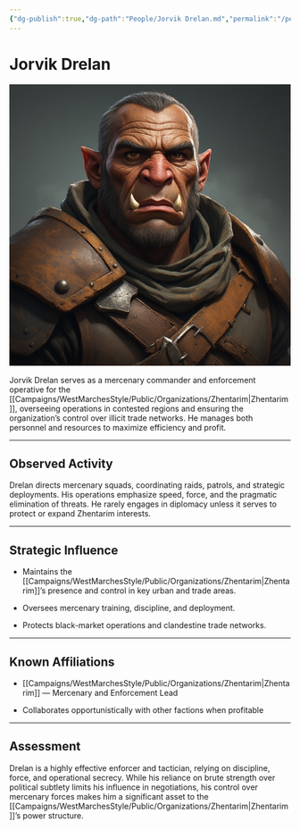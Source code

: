 ```yaml
---
{"dg-publish":true,"dg-path":"People/Jorvik Drelan.md","permalink":"/people/jorvik-drelan/","tags":["NPC","Zhentarim"],"dgShowFileTree":true}
---
```


# **Jorvik Drelan**

![Jorvik Drelan.jpg](/img/user/_assets/WestMarchesStyle/NPC%20Portraits/Jorvik%20Drelan.jpg)

Jorvik Drelan serves as a mercenary commander and enforcement operative for the [[Campaigns/WestMarchesStyle/Public/Organizations/Zhentarim\|Zhentarim]], overseeing operations in contested regions and ensuring the organization’s control over illicit trade networks. He manages both personnel and resources to maximize efficiency and profit.

---

## Observed Activity

Drelan directs mercenary squads, coordinating raids, patrols, and strategic deployments. His operations emphasize speed, force, and the pragmatic elimination of threats. He rarely engages in diplomacy unless it serves to protect or expand Zhentarim interests.

---

## Strategic Influence

- Maintains the [[Campaigns/WestMarchesStyle/Public/Organizations/Zhentarim\|Zhentarim]]’s presence and control in key urban and trade areas.
    
- Oversees mercenary training, discipline, and deployment.
    
- Protects black-market operations and clandestine trade networks.
    

---

## Known Affiliations

- [[Campaigns/WestMarchesStyle/Public/Organizations/Zhentarim\|Zhentarim]] — Mercenary and Enforcement Lead
    
- Collaborates opportunistically with other factions when profitable
    

---

## Assessment

Drelan is a highly effective enforcer and tactician, relying on discipline, force, and operational secrecy. While his reliance on brute strength over political subtlety limits his influence in negotiations, his control over mercenary forces makes him a significant asset to the [[Campaigns/WestMarchesStyle/Public/Organizations/Zhentarim\|Zhentarim]]’s power structure.